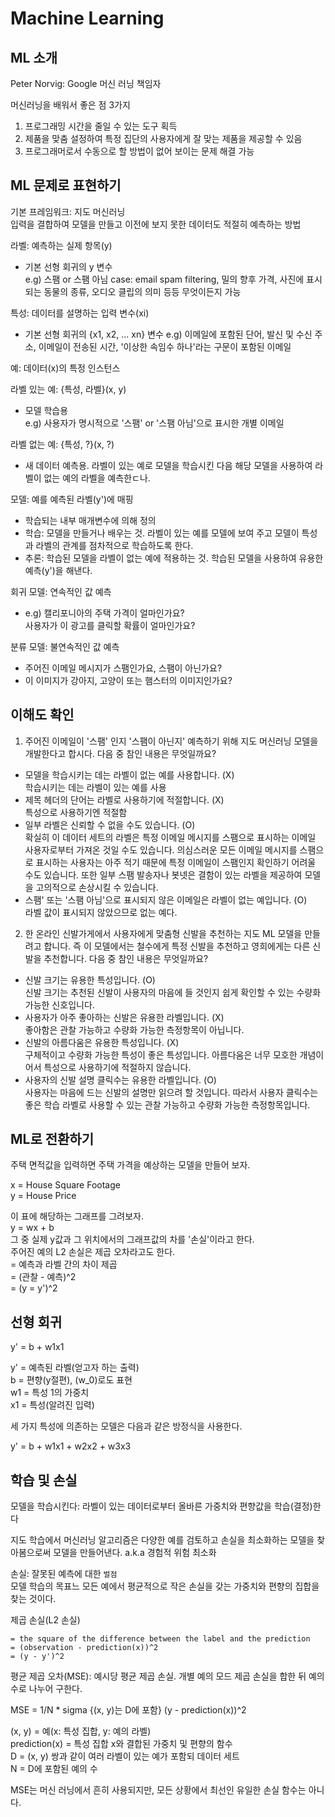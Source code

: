 # Machine Learning

## ML 소개
Peter Norvig: Google 머신 러닝 책임자

머신러닝을 배워서 좋은 점 3가지
1. 프로그래밍 시간을 줄일 수 있는 도구 획득
2. 제품을 맞춤 설정하여 특정 집단의 사용자에게 잘 맞는 제품을 제공할 수 있음
3. 프로그래머로서 수동으로 할 방법이 없어 보이는 문제 해결 가능

## ML 문제로 표현하기

기본 프레임워크: 지도 머신러닝  
입력을 결합하여 모델을 만들고 이전에 보지 못한 데이터도 적절히 예측하는 방법

라벨: 예측하는 실제 항목(y)
- 기본 선형 회귀의 y 변수  
e.g) 스팸 or 스팸 아님 case: email spam filtering, 밀의 향후 가격, 사진에 표시되는 동물의 종류, 오디오 클립의 의미 등등 무엇이든지 가능  

특성: 데이터를 설명하는 입력 변수(xi)
- 기본 선형 회귀의 {x1, x2, ... xn} 변수
e.g) 이메일에 포함된 단어, 발신 및 수신 주소, 이메일이 전송된 시간, '이상한 속임수 하나'라는 구문이 포함된 이메일

예: 데이터(x)의 특정 인스턴스  

라벨 있는 예: {특성, 라벨}(x, y)
- 모델 학습용  
e.g) 사용자가 명시적으로 '스팸' or '스팸 아님'으로 표시한 개별 이메일

라벨 없는 예: {특성, ?}(x, ?)
- 새 데이터 예측용. 라벨이 있는 예로 모델을 학습시킨 다음 해당 모델을 사용하여 라벨이 없는 예의 라벨을 예측한ㄷ나.

모델: 예를 예측된 라벨(y')에 매핑
- 학습되는 내부 매개변수에 의해 정의
- 학습: 모델을 만들거나 배우는 것. 라벨이 있는 예를 모델에 보여 주고 모델이 특성과 라벨의 관계를 점차적으로 학습하도록 한다.
- 추론: 학습된 모델을 라벨이 없는 예에 적용하는 것. 학습된 모델을 사용하여 유용한 예측(y')을 해낸다.

회귀 모델: 연속적인 값 예측  
- e.g) 캘리포니아의 주택 가격이 얼마인가요?  
사용자가 이 광고를 클릭할 확률이 얼마인가요?

분류 모델: 불연속적인 값 예측
- 주어진 이메일 메시지가 스팸인가요, 스팸이 아닌가요?
- 이 이미지가 강아지, 고양이 또는 햄스터의 이미지인가요?

## 이해도 확인

1. 주어진 이메일이 '스팸' 인지 '스팸이 아닌지' 예측하기 위해 지도 머신러닝 모델을 개발한다고 합시다. 다음 중 참인 내용은 무엇일까요?

- 모델을 학습시키는 데는 라벨이 없는 예를 사용합니다. (X)  
학습시키는 데는 라벨이 있는 예를 사용
- 제목 헤더의 단어는 라벨로 사용하기에 적절합니다. (X)  
특성으로 사용하기엔 적절함
- 일부 라벨은 신뢰할 수 없을 수도 있습니다. (O)  
확실히 이 데이터 세트의 라벨은 특정 이메일 메시지를 스팸으로 표시하는 이메일 사용자로부터 가져온 것일 수도 있습니다. 의심스러운 모든 이메일 메시지를 스팸으로 표시하는 사용자는 아주 적기 때문에 특정 이메일이 스팸인지 확인하기 어려울 수도 있습니다. 또한 일부 스팸 발송자나 봇넷은 결함이 있는 라벨을 제공하여 모델을 고의적으로 손상시킬 수 있습니다.
- 스팸' 또는 '스팸 아님'으로 표시되지 않은 이메일은 라벨이 없는 예입니다. (O)  
라벨 값이 표시되지 않았으므로 없는 예다.

2. 한 온라인 신발가게에서 사용자에게 맞춤형 신발을 추천하는 지도 ML 모델을 만들려고 합니다. 즉 이 모델에서는 철수에게 특정 신발을 추천하고 영희에게는 다른 신발을 추천합니다. 다음 중 참인 내용은 무엇일까요?
- 신발 크기는 유용한 특성입니다. (O)  
신발 크기는 추천된 신발이 사용자의 마음에 들 것인지 쉽게 확인할 수 있는 수량화 가능한 신호입니다. 
- 사용자가 아주 좋아하는 신발은 유용한 라벨입니다. (X)  
좋아함은 관찰 가능하고 수량화 가능한 측정항목이 아닙니다.
- 신발의 아름다움은 유용한 특성입니다. (X)  
구체적이고 수량화 가능한 특성이 좋은 특성입니다. 아름다움은 너무 모호한 개념이어서 특성으로 사용하기에 적절하지 않습니다. 
- 사용자의 신발 설명 클릭수는 유용한 라벨입니다. (O)  
사용자는 마음에 드는 신발의 설명만 읽으려 할 것입니다. 따라서 사용자 클릭수는 좋은 학습 라벨로 사용할 수 있는 관찰 가능하고 수량화 가능한 측정항목입니다.

## ML로 전환하기

주택 면적값을 입력하면 주택 가격을 예상하는 모델을 만들어 보자.

x = House Square Footage  
y = House Price  

이 표에 해당하는 그래프를 그려보자.  
y = wx + b  
그 중 실제 y값과 그 위치에서의 그래프값의 차를 '손실'이라고 한다.  
주어진 예의 L2 손실은 제곱 오차라고도 한다.  
= 예측과 라벨 간의 차이 제곱  
= (관찰 - 예측)^2  
= (y = y')^2

## 선형 회귀

y' = b + w1x1

y' = 예측된 라벨(얻고자 하는 출력)  
b = 편향(y절편), (w_0\)로도 표현  
w1 = 특성 1의 가중치  
x1 = 특성(알려진 입력)  

세 가지 특성에 의존하는 모델은 다음과 같은 방정식을 사용한다.

y' = b + w1x1 + w2x2 + w3x3

## 학습 및 손실

모델을 학습시킨다: 라벨이 있는 데이터로부터 올바른 가중치와 편향값을 학습(결정)한다  

지도 학습에서 머신러닝 알고리즘은 다양한 예를 검토하고 손실을 최소화하는 모델을 찾아봄으로써 모델을 만들어낸다. a.k.a 경험적 위험 최소화  

손실: 잘못된 예측에 대한 `벌점`  
모델 학습의 목표느 모든 예에서 평균적으로 작은 손실을 갖는 가중치와 편향의 집합을 찾는 것이다.

제곱 손실(L2 손실)
```
= the square of the difference between the label and the prediction
= (observation - prediction(x))^2
= (y - y')^2
```

평균 제곱 오차(MSE): 예시당 평균 제곱 손실. 개별 예의 모드 제곱 손실을 합한 뒤 예의 수로 나누어 구한다.

MSE = 1/N * sigma {(x, y)는 D에 포함} (y - prediction(x))^2

(x, y) = 예(x: 특성 집합, y: 예의 라벨)  
prediction(x) = 특성 집합 x와 결합된 가중치 및 편향의 함수  
D = (x, y) 쌍과 같이 여러 라벨이 있는 예가 포함되 데이터 세트  
N = D에 포함된 예의 수

MSE는 머신 러닝에서 흔히 사용되지만, 모든 상황에서 최선인 유일한 손실 함수는 아니다.